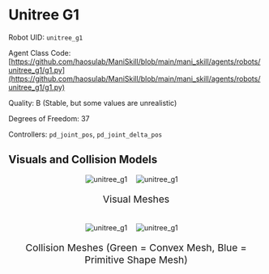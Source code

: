 <!-- THIS IS ALL GENERATED DOCUMENTATION via generate_robot_docs.py. DO NOT MODIFY THIS FILE DIRECTLY. -->

# Unitree G1

Robot UID: `unitree_g1`

Agent Class Code: [https://github.com/haosulab/ManiSkill/blob/main/mani_skill/agents/robots/unitree_g1/g1.py](https://github.com/haosulab/ManiSkill/blob/main/mani_skill/agents/robots/unitree_g1/g1.py)

Quality: B (Stable, but some values are unrealistic)

Degrees of Freedom: 37

Controllers: `pd_joint_pos`, `pd_joint_delta_pos`

## Visuals and Collision Models

<div>
    <div style="max-width: 100%; display: flex; justify-content: center;">
        <img src="../_static/robot_images/unitree_g1/front_visual.png" style='min-width:min(50%, 100px);max-width:50%;height:auto' alt="unitree_g1">
        <img src="../_static/robot_images/unitree_g1/side_visual.png" style='min-width:min(50%, 100px);max-width:50%;height:auto' alt="unitree_g1">
    </div>
    <p style="text-align: center; font-size: 1.2rem;">Visual Meshes</p>
    <br/>
    <div style="max-width: 100%; display: flex; justify-content: center;">
        <img src="../_static/robot_images/unitree_g1/front_collision.png" style='min-width:min(50%, 100px);max-width:50%;height:auto' alt="unitree_g1">
        <img src="../_static/robot_images/unitree_g1/side_collision.png" style='min-width:min(50%, 100px);max-width:50%;height:auto' alt="unitree_g1">
    </div>
    <p style="text-align: center; font-size: 1.2rem;">Collision Meshes (Green = Convex Mesh, Blue = Primitive Shape Mesh)</p>
</div>
